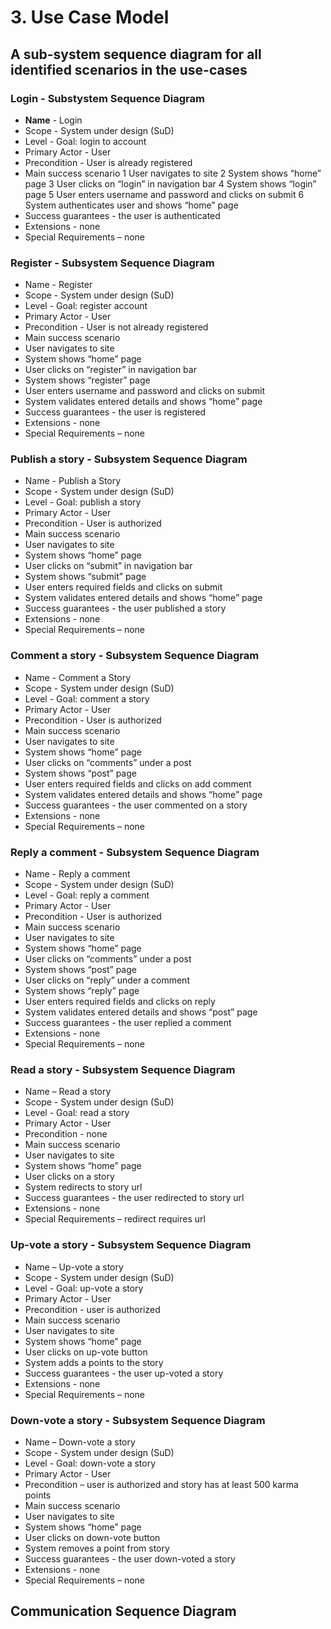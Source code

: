
# 3. Use Case Model

## A sub-system sequence diagram for all identified scenarios in the use-cases


### Login - Substystem Sequence Diagram

* **Name** - Login
* Scope - System under design (SuD)
* Level - Goal: login to account
* Primary Actor - User
* Precondition - User is already registered
* Main success scenario 
	1 User navigates to site
    2 System shows “home” page
    3 User clicks on “login” in navigation bar
    4 System shows “login” page
    5 User enters username and password and clicks on submit
    6 System authenticates user and shows “home” page
* Success guarantees - the user is authenticated
* Extensions - none
* Special Requirements – none 


### Register - Subsystem Sequence Diagram

* Name - Register
* Scope - System under design (SuD)
* Level - Goal: register account
* Primary Actor - User
* Precondition - User is not already registered
* Main success scenario 
* User navigates to site
* System shows “home” page
* User clicks on “register” in navigation bar
* System shows “register” page
* User enters username and password and clicks on submit
* System validates entered details and shows “home” page
* Success guarantees - the user is registered 
* Extensions - none
* Special Requirements – none


### Publish a story - Subsystem Sequence Diagram

* Name - Publish a Story 
* Scope - System under design (SuD)
* Level - Goal: publish a story
* Primary Actor - User
* Precondition - User is authorized
* Main success scenario 
* User navigates to site
* System shows “home” page
* User clicks on “submit” in navigation bar
* System shows “submit” page
* User enters required fields and clicks on submit
* System validates entered details and shows “home” page
* Success guarantees - the user published a story
* Extensions - none
* Special Requirements – none


### Comment a story - Subsystem Sequence Diagram

* Name - Comment a Story 
* Scope - System under design (SuD)
* Level - Goal: comment a story
* Primary Actor - User
* Precondition - User is authorized
* Main success scenario 
* User navigates to site
* System shows “home” page
* User clicks on “comments” under a post
* System shows “post” page
* User enters required fields and clicks on add comment
* System validates entered details and shows “home” page
* Success guarantees - the user commented on a story
* Extensions - none
* Special Requirements – none


### Reply a comment - Subsystem Sequence Diagram


* Name - Reply a comment 
* Scope - System under design (SuD)
* Level - Goal: reply a comment
* Primary Actor - User
* Precondition - User is authorized
* Main success scenario 
* User navigates to site
* System shows “home” page
* User clicks on “comments” under a post
* System shows “post” page
* User clicks on “reply” under a comment
* System shows “reply” page
* User enters required fields and clicks on reply
* System validates entered details and shows “post” page
* Success guarantees - the user replied a comment
* Extensions - none
* Special Requirements – none


### Read a story - Subsystem Sequence Diagram

* Name – Read a story
* Scope - System under design (SuD)
* Level - Goal: read a story
* Primary Actor - User
* Precondition - none
* Main success scenario 
* User navigates to site
* System shows “home” page
* User clicks on a story
* System redirects to story url
* Success guarantees - the user redirected to story url
* Extensions - none
* Special Requirements – redirect requires url


### Up-vote a story - Subsystem Sequence Diagram

* Name – Up-vote a story
* Scope - System under design (SuD)
* Level - Goal: up-vote a story
* Primary Actor - User
* Precondition - user is authorized
* Main success scenario 
* User navigates to site
* System shows “home” page
* User clicks on up-vote button 
* System adds a points to the story
* Success guarantees - the user up-voted a story
* Extensions - none
* Special Requirements – none


### Down-vote a story - Subsystem Sequence Diagram

* Name – Down-vote a story
* Scope - System under design (SuD)
* Level - Goal: down-vote a story
* Primary Actor - User
* Precondition – user is authorized and story has at least 500 karma points 
* Main success scenario 
* User navigates to site
* System shows “home” page
* User clicks on down-vote button 
* System removes a point from story
* Success guarantees - the user down-voted a story
* Extensions - none
* Special Requirements – none



## Communication Sequence Diagram

